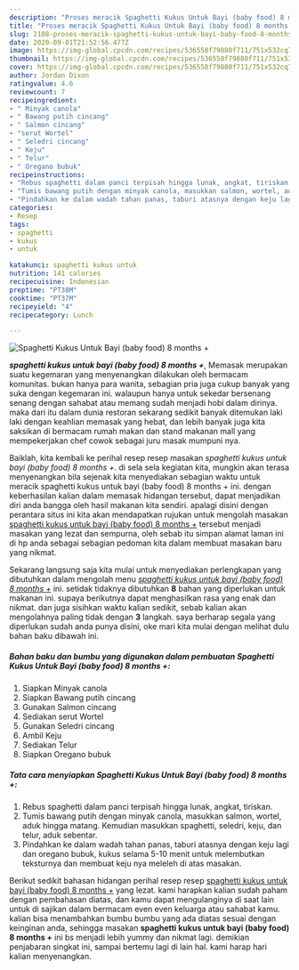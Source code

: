 ```yaml
---
description: "Proses meracik Spaghetti Kukus Untuk Bayi (baby food) 8 months + Lezat"
title: "Proses meracik Spaghetti Kukus Untuk Bayi (baby food) 8 months + Lezat"
slug: 2108-proses-meracik-spaghetti-kukus-untuk-bayi-baby-food-8-months-lezat
date: 2020-09-01T21:52:56.477Z
image: https://img-global.cpcdn.com/recipes/536558f79880f711/751x532cq70/spaghetti-kukus-untuk-bayi-baby-food-8-months-foto-resep-utama.jpg
thumbnail: https://img-global.cpcdn.com/recipes/536558f79880f711/751x532cq70/spaghetti-kukus-untuk-bayi-baby-food-8-months-foto-resep-utama.jpg
cover: https://img-global.cpcdn.com/recipes/536558f79880f711/751x532cq70/spaghetti-kukus-untuk-bayi-baby-food-8-months-foto-resep-utama.jpg
author: Jordan Dixon
ratingvalue: 4.6
reviewcount: 7
recipeingredient:
- " Minyak canola"
- " Bawang putih cincang"
- " Salmon cincang"
- "serut Wortel"
- " Seledri cincang"
- " Keju"
- " Telur"
- " Oregano bubuk"
recipeinstructions:
- "Rebus spaghetti dalam panci terpisah hingga lunak, angkat, tiriskan."
- "Tumis bawang putih dengan minyak canola, masukkan salmon, wortel, aduk hingga matang. Kemudian masukkan spaghetti, seledri, keju, dan telur, aduk sebentar."
- "Pindahkan ke dalam wadah tahan panas, taburi atasnya dengan keju lagi dan oregano bubuk, kukus selama 5-10 menit untuk melembutkan teksturnya dan membuat keju nya meleleh di atas masakan."
categories:
- Resep
tags:
- spaghetti
- kukus
- untuk

katakunci: spaghetti kukus untuk 
nutrition: 141 calories
recipecuisine: Indonesian
preptime: "PT38M"
cooktime: "PT37M"
recipeyield: "4"
recipecategory: Lunch

---
```



![Spaghetti Kukus Untuk Bayi (baby food) 8 months +](https://img-global.cpcdn.com/recipes/536558f79880f711/751x532cq70/spaghetti-kukus-untuk-bayi-baby-food-8-months-foto-resep-utama.jpg)

<b><i>spaghetti kukus untuk bayi (baby food) 8 months +</i></b>, Memasak merupakan suatu kegemaran yang menyenangkan dilakukan oleh bermacam komunitas. bukan hanya para wanita, sebagian pria juga cukup banyak yang suka dengan kegemaran ini. walaupun hanya untuk sekedar bersenang senang dengan sahabat atau memang sudah menjadi hobi dalam dirinya. maka dari itu dalam dunia restoran sekarang sedikit banyak ditemukan laki laki dengan keahlian memasak yang hebat, dan lebih banyak juga kita saksikan di bermacam rumah makan dan stand makanan mall yang mempekerjakan chef cowok sebagai juru masak mumpuni nya.

Baiklah, kita kembali ke perihal resep resep masakan <i>spaghetti kukus untuk bayi (baby food) 8 months +</i>. di sela sela kegiatan kita, mungkin akan terasa menyenangkan bila sejenak kita menyediakan sebagian waktu untuk meracik spaghetti kukus untuk bayi (baby food) 8 months + ini. dengan keberhasilan kalian dalam memasak hidangan tersebut, dapat menjadikan diri anda bangga oleh hasil makanan kita sendiri. apalagi disini dengan perantara situs ini kita akan mendapatkan rujukan untuk mengolah masakan <u>spaghetti kukus untuk bayi (baby food) 8 months +</u> tersebut menjadi masakan yang lezat dan sempurna, oleh sebab itu simpan alamat laman ini di hp anda sebagai sebagian pedoman kita dalam membuat masakan baru yang nikmat.




Sekarang langsung saja kita mulai untuk menyediakan perlengkapan yang dibutuhkan dalam mengolah menu <u><i>spaghetti kukus untuk bayi (baby food) 8 months +</i></u> ini. setidak tidaknya dibutuhkan <b>8</b> bahan yang diperlukan untuk makanan ini. supaya berikutnya dapat menghasilkan rasa yang enak dan nikmat. dan juga sisihkan waktu kalian sedikit, sebab kalian akan mengolahnya paling tidak dengan <b>3</b> langkah. saya berharap segala yang diperlukan sudah anda punya disini, oke mari kita mulai dengan melihat dulu bahan baku dibawah ini.

<!--inarticleads1-->

##### Bahan baku dan bumbu yang digunakan dalam pembuatan Spaghetti Kukus Untuk Bayi (baby food) 8 months +:

1. Siapkan  Minyak canola
1. Siapkan  Bawang putih cincang
1. Gunakan  Salmon cincang
1. Sediakan serut Wortel
1. Gunakan  Seledri cincang
1. Ambil  Keju
1. Sediakan  Telur
1. Siapkan  Oregano bubuk




<!--inarticleads2-->

##### Tata cara menyiapkan Spaghetti Kukus Untuk Bayi (baby food) 8 months +:

1. Rebus spaghetti dalam panci terpisah hingga lunak, angkat, tiriskan.
1. Tumis bawang putih dengan minyak canola, masukkan salmon, wortel, aduk hingga matang. Kemudian masukkan spaghetti, seledri, keju, dan telur, aduk sebentar.
1. Pindahkan ke dalam wadah tahan panas, taburi atasnya dengan keju lagi dan oregano bubuk, kukus selama 5-10 menit untuk melembutkan teksturnya dan membuat keju nya meleleh di atas masakan.




Berikut sedikit bahasan hidangan perihal resep resep <u>spaghetti kukus untuk bayi (baby food) 8 months +</u> yang lezat. kami harapkan kalian sudah paham dengan pembahasan diatas, dan kamu dapat mengulanginya di saat lain untuk di sajikan dalam bermacam even even keluarga atau sahabat kamu. kalian bisa menambahkan bumbu bumbu yang ada diatas sesuai dengan keinginan anda, sehingga masakan <b>spaghetti kukus untuk bayi (baby food) 8 months +</b> ini bs menjadi lebih yummy dan nikmat lagi. demikian penjabaran singkat ini, sampai bertemu lagi di lain hal. kami harap hari kalian menyenangkan.
